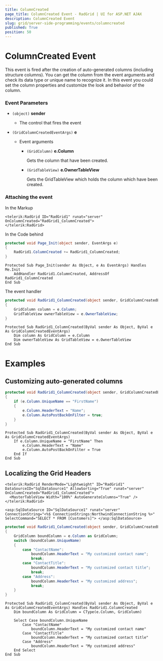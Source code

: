 ```yaml
---
title: ColumnCreated
page_title: ColumnCreated Event - RadGrid | UI for ASP.NET AJAX
description: ColumnCreated Event
slug: grid/server-side-programming/events/columncreated
published: True
position: 50
---
```


# ColumnCreated Event

This event is fired after the creation of auto-generated columns (including structure columns). You can get the column from the event arguments and check its data type or unique name to recognize it. In this event you could set the column properties and customize the look and behavior of the column.

### Event Parameters

* `(object)` **sender**

    * The control that fires the event

* `(GridColumnCreatedEventArgs)` **e**

    * Event arguments 

        * `(GridColumn)` **e.Column**

            Gets the column that have been created.

        * `(GridTableView)` **e.OwnerTableView**

            Gets the GridTableView which holds the column which have been created.


### Attaching the event

In the Markup

````ASP.NET
<telerik:RadGrid ID="RadGrid1" runat="server" OnColumnCreated="RadGrid1_ColumnCreated">
</telerik:RadGrid>
````

In the Code behind

````C#
protected void Page_Init(object sender, EventArgs e)
{
    RadGrid1.ColumnCreated += RadGrid1_ColumnCreated;
}
````
````VB
Protected Sub Page_Init(sender As Object, e As EventArgs) Handles Me.Init
    AddHandler RadGrid1.ColumnCreated, AddressOf RadGrid1_ColumnCreated
End Sub
````

The event handler

````C#
protected void RadGrid1_ColumnCreated(object sender, GridColumnCreatedEventArgs e)
{
    GridColumn column = e.Column;
    GridTableView ownerTableView = e.OwnerTableView;
}
````
````VB
Protected Sub RadGrid1_ColumnCreated(ByVal sender As Object, ByVal e As GridColumnCreatedEventArgs)
    Dim column As GridColumn = e.Column
    Dim ownerTableView As GridTableView = e.OwnerTableView
End Sub
````

# Examples

## Customizing auto-generated columns

````C#
protected void RadGrid1_ColumnCreated(object sender, GridColumnCreatedEventArgs e)
{
    if (e.Column.UniqueName == "FirstName")
    {
        e.Column.HeaderText = "Name";
        e.Column.AutoPostBackOnFilter = true;
    }
}
````
````VB
Protected Sub RadGrid1_ColumnCreated(ByVal sender As Object, ByVal e As GridColumnCreatedEventArgs)
    If e.Column.UniqueName = "FirstName" Then
        e.Column.HeaderText = "Name"
        e.Column.AutoPostBackOnFilter = True
    End If
End Sub
````

## Localizing the Grid Headers

````ASPX
<telerik:RadGrid RenderMode="Lightweight" ID="RadGrid1" DataSourceID="SqlDataSource1" AllowSorting="True" runat="server" OnColumnCreated="RadGrid1_ColumnCreated">
  <MasterTableView Width="100%" AutoGenerateColumns="True" />
</telerik:RadGrid>

<asp:SqlDataSource ID="SqlDataSource1" runat="server" ConnectionString="<%$ ConnectionStrings:NorthwindConnectionString %>" SelectCommand="SELECT * FROM [Customers]"> </asp:SqlDataSource>
````
````C#
protected void RadGrid1_ColumnCreated(object sender, GridColumnCreatedEventArgs e)
{
    GridColumn boundColumn = e.Column as GridColumn;
    switch (boundColumn.UniqueName)
    {
        case "ContactName":
            boundColumn.HeaderText = "My customized contact name";
            break;
        case "ContactTitle":
            boundColumn.HeaderText = "My customized contact title";
            break;
        case "Address":
            boundColumn.HeaderText = "My customized address";
            break;
    }
}
````
````VB
Protected Sub RadGrid1_ColumnCreated(ByVal sender As Object, ByVal e As GridColumnCreatedEventArgs) Handles RadGrid1.ColumnCreated
    Dim boundColumn As GridColumn = CType(e.Column, GridColumn)

    Select Case boundColumn.UniqueName
        Case "ContactName"
            boundColumn.HeaderText = "My customized contact name"
        Case "ContactTitle"
            boundColumn.HeaderText = "My customized contact title"
        Case "Address"
            boundColumn.HeaderText = "My customized address"
    End Select
End Sub
````
  
